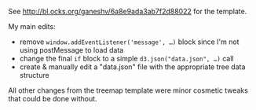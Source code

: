 See http://bl.ocks.org/ganeshv/6a8e9ada3ab7f2d88022 for the template.

My main edits:

- remove `window.addEventListener('message', …)` block since I'm not using postMessage to load data
- change the final `if` block to a simple `d3.json("data.json", …)` call
- create & manually edit a "data.json" file with the appropriate tree data structure

All other changes from the treemap template were minor cosmetic tweaks that could be done without.
